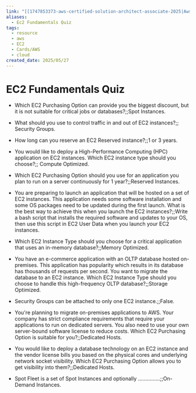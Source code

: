 ```yaml
---
link: "[[1747853373-aws-certified-solution-architect-associate-2025|Aws Certified Solution Architect Associate 2025]]"
aliases:
  - Ec2 Fundamentals Quiz
tags:
  - resource
  - aws
  - EC2
  - Cards/AWS
  - cloud
created_date: 2025/05/27
---
```

# EC2 Fundamentals Quiz
- Which EC2 Purchasing Option can provide you the biggest discount, but it is not suitable for critical jobs or databases?;;Spot Instances.
<!--SR:!2025-06-21,1,170-->
- What should you use to control traffic in and out of EC2 instances?;; Security Groups.
<!--SR:!2025-06-30,10,250-->
- How long can you reserve an EC2 Reserved instance?;;1 or 3 years.
<!--SR:!2025-06-26,15,290-->
- You would like to deploy a High-Performance Computing (HPC) application on EC2 instances. Which EC2 instance type should you choose?;; Compute Optimized.
<!--SR:!2025-06-21,1,170-->
- Which EC2 Purchasing Option should you use for an application you plan to run on a server continuously for 1 year?;;Reserved Instances.
<!--SR:!2025-06-25,14,290-->
- You are preparing to launch an application that will be hosted on a set of EC2 instances. This application needs some software installation and some OS packages need to be updated during the first launch. What is the best way to achieve this when you launch the EC2 instances?;;Write a bash script that installs the required software and updates to your OS, then use this script in EC2 User Data when you launch your EC2 instances.
<!--SR:!2025-06-22,11,270-->
- Which EC2 Instance Type should you choose for a critical application that uses an in-memory database?;;Memory Optimized.
<!--SR:!2025-07-01,11,270-->
- You have an e-commerce application with an OLTP database hosted on-premises. This application has popularity which results in its database has thousands of requests per second. You want to migrate the database to an EC2 instance. Which EC2 Instance Type should you choose to handle this high-frequency OLTP database?;;Storage Optimized.
<!--SR:!2025-06-21,1,170-->
- Security Groups can be attached to only one EC2 instance.;;False.
<!--SR:!2025-06-26,15,290-->
- You're planning to migrate on-premises applications to AWS. Your company has strict compliance requirements that require your applications to run on dedicated servers. You also need to use your own server-bound software license to reduce costs. Which EC2 Purchasing Option is suitable for you?;;Dedicated Hosts.
<!--SR:!2025-06-22,2,190-->
- You would like to deploy a database technology on an EC2 instance and the vendor license bills you based on the physical cores and underlying network socket visibility. Which EC2 Purchasing Option allows you to get visibility into them?;;Dedicated Hosts.
<!--SR:!2025-06-21,1,170-->
- Spot Fleet is a set of Spot Instances and optionally ...............;;On-Demand Instances.
<!--SR:!2025-07-01,11,270-->
